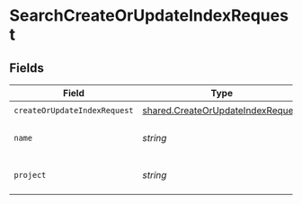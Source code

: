 # SearchCreateOrUpdateIndexRequest


## Fields

| Field                                                                                  | Type                                                                                   | Required                                                                               | Description                                                                            |
| -------------------------------------------------------------------------------------- | -------------------------------------------------------------------------------------- | -------------------------------------------------------------------------------------- | -------------------------------------------------------------------------------------- |
| `createOrUpdateIndexRequest`                                                           | [shared.CreateOrUpdateIndexRequest](../../models/shared/createorupdateindexrequest.md) | :heavy_check_mark:                                                                     | N/A                                                                                    |
| `name`                                                                                 | *string*                                                                               | :heavy_check_mark:                                                                     | search index name.                                                                     |
| `project`                                                                              | *string*                                                                               | :heavy_check_mark:                                                                     | Tigris project name.                                                                   |